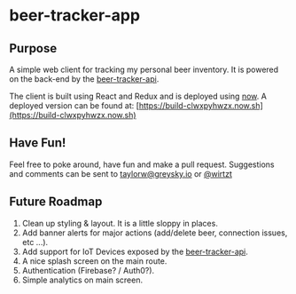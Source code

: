 # beer-tracker-app

## Purpose
A simple web client for tracking my personal beer inventory.
It is powered on the back-end by the [beer-tracker-api](https://github.com/tlwirtz/beer-tracker-api).

The client is built using React and Redux and is deployed using [now](https://zeit.co/now/).
A deployed version can be found at: [https://build-clwxpyhwzx.now.sh](https://build-clwxpyhwzx.now.sh)

## Have Fun!
Feel free to poke around, have fun and make a pull request.
Suggestions and comments can be sent to taylorw@greysky.io or [@wirtzt](https://twitter.com/wirtzt)

## Future Roadmap
1. Clean up styling & layout. It is a little sloppy in places.
1. Add banner alerts for major actions (add/delete beer, connection issues, etc ...).
1. Add support for IoT Devices exposed by the [beer-tracker-api](https://github.com/tlwirtz/beer-tracker-api).
1. A nice splash screen on the main route.
1. Authentication (Firebase? / Auth0?).
1. Simple analytics on main screen.
